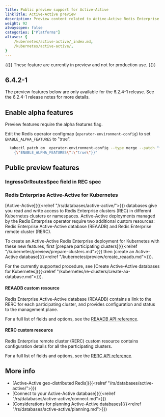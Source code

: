 ```yaml
---
Title: Public preview support for Active-Active
linkTitle: Active-Active preview
description: Preview content related to Active-Active Redis Enterprise for Kubernetes. 
weight: 92
alwaysopen: false
categories: ["Platforms"]
aliases: {
    /kubernetes/active-active/_index.md,
    /kubernetes/active-active/,
}
---
```

{{<note>}} These feature are currently in preview and not for production use.  {{</note>}}

## 6.4.2-1

The preview features below are only available for the 6.2.4-1 release. See the 6.2.4-1 release notes for more details. 

## Enable alpha features

Preview features require the alpha features flag. 

Edit the Redis operator configmap (`operator-environment-config`) to set `ENABLE_ALPHA_FEATURES` to "true".

```sh
  kubectl patch cm  operator-environment-config --type merge --patch "{\"data\": \
    {\"ENABLE_ALPHA_FEATURES\":\"true\"}}"
```

## Public preview features


### IngressOrRoutesSpec field in REC spec



### Redis Enterprise Active-Active for Kubernetes

[Active-Active]({{<relref "/rs/databases/active-active/">}}) databases give you read and write access to Redis Enterprise clusters (REC) in different Kubernetes clusters or namespaces. Active-Active deployments managed by the Redis Enterprise operator require two additional custom resources: Redis Enterprise Active-Active database (REAADB) and Redis Enterprise remote cluster (RERC).

To create an Active-Active Redis Enterprise deployment for Kubernetes with these new features, first [prepare participating clusters]({{<relref "/kubernetes/preview/prepare-clusters.md">}}) then [create an Active-Active database]({{<relref "/kubernetes/preview/create_reaadb.md">}}).

For the currently supported procedure, see [Create Active-Active databases for Kubernetes]({{<relref "/kubernetes/re-clusters/create-aa-database.md">}}).

#### REAADB custom resource

Redis Enterprise Active-Active database (REAADB) contains a link to the RERC for each participating cluster, and provides configuration and status to the management plane.

For a full list of fields and options, see the [REAADB API reference](https://github.com/RedisLabs/redis-enterprise-k8s-docs/blob/master/redis_enterprise_active_active_database_api.md).

#### RERC custom resource

Redis Enterprise remote cluster (RERC) custom resource contains configuration details for all the participating clusters.

For a full list of fields and options, see the [RERC API reference](https://github.com/RedisLabs/redis-enterprise-k8s-docs/blob/master/redis_enterprise_remote_cluster_api.md).

## More info

- [Active-Active geo-distributed Redis]({{<relref "/rs/databases/active-active/">}})
- [Connect to your Active-Active database]({{<relref "/rs/databases/active-active/connect.md">}})
- [Considerations for planning Active-Active databases]({{<relref "/rs/databases/active-active/planning.md">}})


